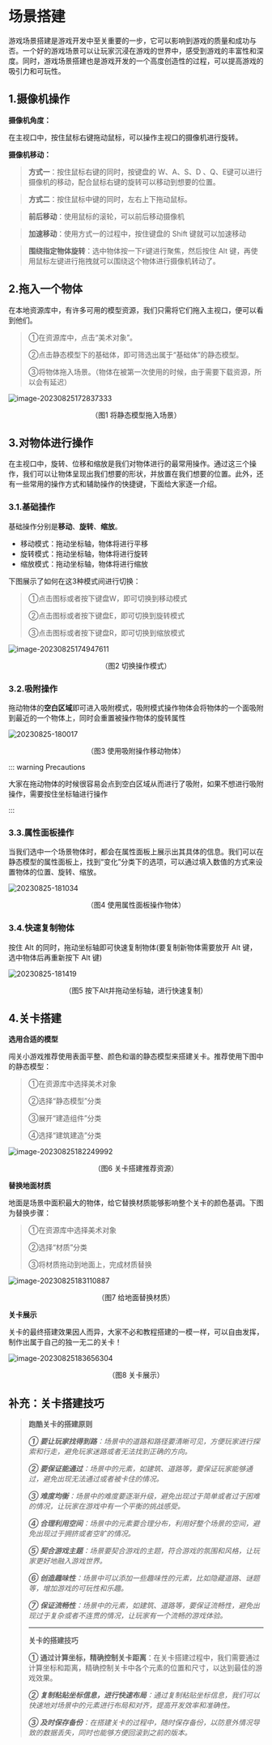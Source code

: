 # 场景搭建

游戏场景搭建是游戏开发中至关重要的一步，它可以影响到游戏的质量和成功与否。一个好的游戏场景可以让玩家沉浸在游戏的世界中，感受到游戏的丰富性和深度。同时，游戏场景搭建也是游戏开发的一个高度创造性的过程，可以提高游戏的吸引力和可玩性。

## 1.摄像机操作

**摄像机角度：**

在主视口中，按住鼠标右键拖动鼠标，可以操作主视口的摄像机进行旋转。

**摄像机移动：**

> **方式一**：按住鼠标右键的同时，按键盘的 W、A、S、D 、Q、E键可以进行摄像机的移动，配合鼠标右键的旋转可以移动到想要的位置。

> **方式二**：按住鼠标中键的同时，左右上下拖动鼠标。

> **前后移动**：使用鼠标的滚轮，可以前后移动摄像机

> **加速移动**：使用方式一的过程中，按住键盘的 Shift 键就可以加速移动

> **围绕指定物体旋转**：选中物体按一下`F`键进行聚焦，然后按住 Alt 键，再使用鼠标左键进行拖拽就可以围绕这个物体进行摄像机转动了。

## 2.拖入一个物体

在本地资源库中，有许多可用的模型资源，我们只需将它们拖入主视口，便可以看到他们。

> ①在资源库中，点击“美术对象”。
>
> ②点击静态模型下的基础体，即可筛选出属于“基础体”的静态模型。
>
> ③将物体拖入场景。（物体在被第一次使用的时候，由于需要下载资源，所以会有延迟）

![image-20230825172837333](https://arkimg.ark.online/image-20230825172837333.png)

<center>（图1 将静态模型拖入场景）</center>

## 3.对物体进行操作

在主视口中，旋转、位移和缩放是我们对物体进行的最常用操作。通过这三个操作，我们可以让物体呈现出我们想要的形状，并放置在我们想要的位置。此外，还有一些常用的操作方式和辅助操作的快捷键，下面给大家逐一介绍。

### 3.1.基础操作

基础操作分别是**移动**、**旋转**、**缩放**。

- 移动模式：拖动坐标轴，物体将进行平移
- 旋转模式：拖动坐标轴，物体将进行旋转
- 缩放模式：拖动坐标轴，物体将进行缩放

下图展示了如何在这3种模式间进行切换：

> ①点击图标或者按下键盘W，即可切换到移动模式
>
> ②点击图标或者按下键盘E，即可切换到旋转模式
>
> ③点击图标或者按下键盘R，即可切换到缩放模式

![image-20230825174947611](https://arkimg.ark.online/image-20230825174947611.png)

<center>（图2 切换操作模式）</center>

### 3.2.吸附操作

拖动物体的**空白区域**即可进入吸附模式，吸附模式操作物体会将物体的一个面吸附到最近的一个物体上，同时会重置被操作物体的旋转属性

![20230825-180017](https://arkimg.ark.online/20230825-180017.gif)

<center>（图3 使用吸附操作移动物体）</center>

::: warning Precautions 

大家在拖动物体的时候很容易会点到空白区域从而进行了吸附，如果不想进行吸附操作，需要按住坐标轴进行操作

:::

### 3.3.属性面板操作

当我们选中一个场景物体时，都会在属性面板上展示出其具体的信息。我们可以在静态模型的属性面板上，找到“变化”分类下的选项，可以通过填入数值的方式来设置物体的位置、旋转、缩放。

![20230825-181034](https://arkimg.ark.online/20230825-181034.gif)

<center>（图4 使用属性面板操作物体）</center>

### 3.4.快速复制物体

按住 Alt 的同时，拖动坐标轴即可快速复制物体(要复制新物体需要放开 Alt 键，选中物体后再重新按下 Alt 键)

![20230825-181419](https://arkimg.ark.online/20230825-181419.gif)

<center>（图5 按下Alt并拖动坐标轴，进行快速复制）</center>

## 4.关卡搭建

**选用合适的模型**

闯关小游戏推荐使用表面平整、颜色和谐的静态模型来搭建关卡。推荐使用下图中的静态模型：

> ①在资源库中选择美术对象
>
> ②选择“静态模型”分类
>
> ③展开“建造组件”分类
>
> ④选择“建筑建造”分类

![image-20230825182249992](https://arkimg.ark.online/image-20230825182249992.png)

<center>（图6 关卡搭建推荐资源）</center>

**替换地面材质**

地面是场景中面积最大的物体，给它替换材质能够影响整个关卡的颜色基调。下图为替换步骤：

> ①在资源库中选择美术对象
>
> ②选择“材质”分类
>
> ③将材质拖动到地面上，完成材质替换

![image-20230825183110887](https://arkimg.ark.online/image-20230825183110887.png)

<center>（图7 给地面替换材质）</center>

**关卡展示**

关卡的最终搭建效果因人而异，大家不必和教程搭建的一模一样，可以自由发挥，制作出属于自己的独一无二的关卡！

![image-20230825183656304](https://arkimg.ark.online/image-20230825183656304.png)

<center>（图8 关卡展示）</center>

## 补充：关卡搭建技巧

> **跑酷关卡的搭建原则**
>
> ***① 要让玩家找得到路**：场景中的道路和路径要清晰可见，方便玩家进行探索和行走，避免玩家迷路或者无法找到正确的方向。*
>
> ***② 要保证能通过**：场景中的元素，如建筑、道路等，要保证玩家能够通过，避免出现无法通过或者被卡住的情况。*
>
> ***③ 难度均衡**：场景中的难度要逐渐升级，避免出现过于简单或者过于困难的情况，让玩家在游戏中有一个平衡的挑战感受。*
>
> ***④ 合理利用空间**：场景中的元素要合理分布，利用好整个场景的空间，避免出现过于拥挤或者空旷的情况。*
>
> ***⑤ 契合游戏主题**：场景要契合游戏的主题，符合游戏的氛围和风格，让玩家更好地融入游戏世界。*
>
> ***⑥ 创造趣味性**：场景中可以添加一些趣味性的元素，比如隐藏道路、谜题等，增加游戏的可玩性和乐趣。*
>
> ***⑦ 保证流畅性**：场景中的元素，如建筑、道路等，要保证流畅性，避免出现过于复杂或者不连贯的情况，让玩家有一个流畅的游戏体验。*
>
> ----
>
> **关卡的搭建技巧**
>
> **① 通过计算坐标，精确控制关卡距离**：在关卡搭建过程中，我们需要通过计算坐标和距离，精确控制关卡中各个元素的位置和尺寸，以达到最佳的游戏效果。
>
> ***② 复制粘贴坐标信息，进行快速布局**：通过复制粘贴坐标信息，我们可以快速地对场景中的元素进行布局和对齐，提高开发效率和准确性。*
>
> ***③ 及时保存备份**：在搭建关卡的过程中，随时保存备份，以防意外情况导致的数据丢失，同时也能够方便回滚到之前的版本。*



